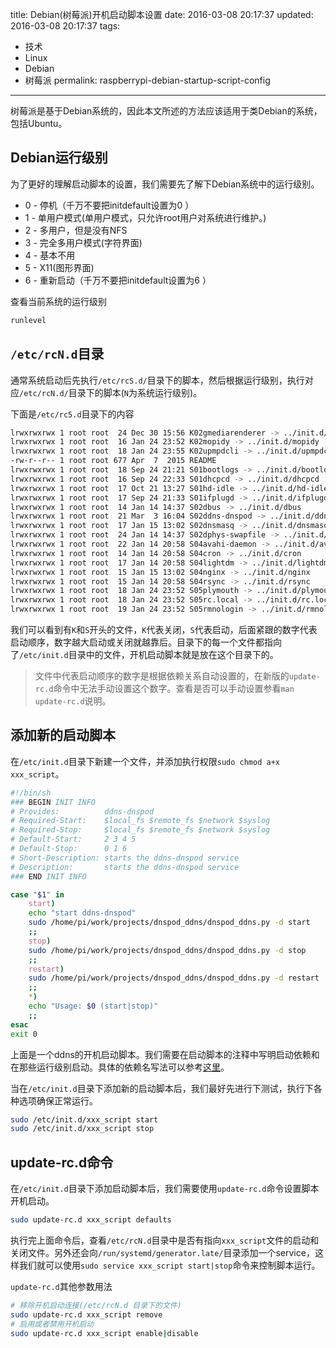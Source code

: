 title: Debian(树莓派)开机启动脚本设置
date: 2016-03-08 20:17:37
updated: 2016-03-08 20:17:37
tags:
  - 技术
  - Linux
  - Debian
  - 树莓派
permalink: raspberrypi-debian-startup-script-config
---

树莓派是基于Debian系统的，因此本文所述的方法应该适用于类Debian的系统，包括Ubuntu。

## Debian运行级别

为了更好的理解启动脚本的设置，我们需要先了解下Debian系统中的运行级别。

* 0 - 停机（千万不要把initdefault设置为0 ）
* 1 - 单用户模式(单用户模式，只允许root用户对系统进行维护。)
* 2 - 多用户，但是没有NFS
* 3 - 完全多用户模式(字符界面)
* 4 - 基本不用
* 5 - X11(图形界面)
* 6 - 重新启动（千万不要把initdefault设置为6 ）

<!-- more -->

查看当前系统的运行级别

``` bash
runlevel
```

## `/etc/rcN.d`目录

通常系统启动后先执行`/etc/rcS.d/`目录下的脚本，然后根据运行级别，执行对应`/etc/rcN.d/`目录下的脚本(`N`为系统运行级别)。

下面是`/etc/rc5.d`目录下的内容
``` bash
lrwxrwxrwx 1 root root  24 Dec 30 15:56 K02gmediarenderer -> ../init.d/gmediarenderer
lrwxrwxrwx 1 root root  16 Jan 24 23:52 K02mopidy -> ../init.d/mopidy
lrwxrwxrwx 1 root root  18 Jan 24 23:55 K02upmpdcli -> ../init.d/upmpdcli
-rw-r--r-- 1 root root 677 Apr  7  2015 README
lrwxrwxrwx 1 root root  18 Sep 24 21:21 S01bootlogs -> ../init.d/bootlogs
lrwxrwxrwx 1 root root  16 Sep 24 22:33 S01dhcpcd -> ../init.d/dhcpcd
lrwxrwxrwx 1 root root  17 Oct 21 13:27 S01hd-idle -> ../init.d/hd-idle
lrwxrwxrwx 1 root root  17 Sep 24 21:33 S01ifplugd -> ../init.d/ifplugd
lrwxrwxrwx 1 root root  14 Jan 14 14:37 S02dbus -> ../init.d/dbus
lrwxrwxrwx 1 root root  21 Mar  3 16:04 S02ddns-dnspod -> ../init.d/ddns-dnspod
lrwxrwxrwx 1 root root  17 Jan 15 13:02 S02dnsmasq -> ../init.d/dnsmasq
lrwxrwxrwx 1 root root  24 Jan 14 14:37 S02dphys-swapfile -> ../init.d/dphys-swapfile
lrwxrwxrwx 1 root root  22 Jan 14 20:58 S04avahi-daemon -> ../init.d/avahi-daemon
lrwxrwxrwx 1 root root  14 Jan 14 20:58 S04cron -> ../init.d/cron
lrwxrwxrwx 1 root root  17 Jan 14 20:58 S04lightdm -> ../init.d/lightdm
lrwxrwxrwx 1 root root  15 Jan 15 13:02 S04nginx -> ../init.d/nginx
lrwxrwxrwx 1 root root  15 Jan 14 20:58 S04rsync -> ../init.d/rsync
lrwxrwxrwx 1 root root  18 Jan 24 23:52 S05plymouth -> ../init.d/plymouth
lrwxrwxrwx 1 root root  18 Jan 24 23:52 S05rc.local -> ../init.d/rc.local
lrwxrwxrwx 1 root root  19 Jan 24 23:52 S05rmnologin -> ../init.d/rmnologin
```

我们可以看到有`K`和`S`开头的文件，`K`代表关闭，`S`代表启动，后面紧跟的数字代表启动顺序，数字越大启动或关闭就越靠后。目录下的每一个文件都指向了`/etc/init.d`目录中的文件，开机启动脚本就是放在这个目录下的。

> 文件中代表启动顺序的数字是根据依赖关系自动设置的，在新版的`update-rc.d`命令中无法手动设置这个数字。查看是否可以手动设置参看`man update-rc.d`说明。

## 添加新的启动脚本

在`/etc/init.d`目录下新建一个文件，并添加执行权限`sudo chmod a+x xxx_script`。

``` bash
#!/bin/sh
### BEGIN INIT INFO
# Provides:          ddns-dnspod
# Required-Start:    $local_fs $remote_fs $network $syslog
# Required-Stop:     $local_fs $remote_fs $network $syslog
# Default-Start:     2 3 4 5
# Default-Stop:      0 1 6
# Short-Description: starts the ddns-dnspod service
# Description:       starts the ddns-dnspod service
### END INIT INFO

case "$1" in
    start)
    echo "start ddns-dnspod"
    sudo /home/pi/work/projects/dnspod_ddns/dnspod_ddns.py -d start
    ;;
    stop)
    sudo /home/pi/work/projects/dnspod_ddns/dnspod_ddns.py -d stop
    ;;
    restart)
    sudo /home/pi/work/projects/dnspod_ddns/dnspod_ddns.py -d restart
    ;;
    *)
    echo "Usage: $0 (start|stop)"
    ;;
esac
exit 0
```

上面是一个ddns的开机启动脚本。我们需要在启动脚本的注释中写明启动依赖和在那些运行级别启动。具体的依赖名写法可以参考[这里](https://wiki.debian.org/LSBInitScripts)。

当在`/etc/init.d`目录下添加新的启动脚本后，我们最好先进行下测试，执行下各种选项确保正常运行。
``` bash
sudo /etc/init.d/xxx_script start
sudo /etc/init.d/xxx_script stop
```

## update-rc.d命令

在`/etc/init.d`目录下添加启动脚本后，我们需要使用`update-rc.d`命令设置脚本开机启动。

``` bash
sudo update-rc.d xxx_script defaults
```

执行完上面命令后，查看`/etc/rcN.d`目录中是否有指向`xxx_script`文件的启动和关闭文件。另外还会向`/run/systemd/generator.late/`目录添加一个service，这样我们就可以使用`sudo service xxx_script start|stop`命令来控制脚本运行。

`update-rc.d`其他参数用法

``` bash
# 移除开机启动连接(/etc/rcN.d 目录下的文件)
sudo update-rc.d xxx_script remove
# 启用或者禁用开机启动
sudo update-rc.d xxx_script enable|disable
```

